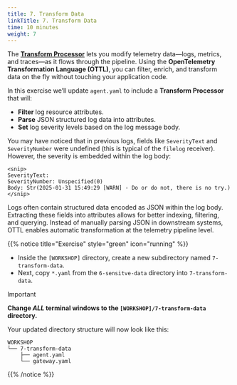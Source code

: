 ```yaml
---
title: 7. Transform Data
linkTitle: 7. Transform Data
time: 10 minutes
weight: 7
---
```


The [**Transform Processor**](https://github.com/open-telemetry/opentelemetry-collector-contrib/blob/main/processor/transformprocessor/README.md) lets you modify telemetry data—logs, metrics, and traces—as it flows through the pipeline. Using the **OpenTelemetry Transformation Language (OTTL)**, you can filter, enrich, and transform data on the fly without touching your application code.

In this exercise we’ll update `agent.yaml` to include a **Transform Processor** that will:

- **Filter** log resource attributes.
- **Parse** JSON structured log data into attributes.
- **Set** log severity levels based on the log message body.

You may have noticed that in previous logs, fields like `SeverityText` and `SeverityNumber` were undefined (this is typical of the `filelog` receiver). However, the severity is embedded within the log body:

```text
<snip>
SeverityText: 
SeverityNumber: Unspecified(0)
Body: Str(2025-01-31 15:49:29 [WARN] - Do or do not, there is no try.)
</snip>
```

Logs often contain structured data encoded as JSON within the log body. Extracting these fields into attributes allows for better indexing, filtering, and querying. Instead of manually parsing JSON in downstream systems, OTTL enables automatic transformation at the telemetry pipeline level.

{{% notice title="Exercise" style="green" icon="running" %}}

- Inside the `[WORKSHOP]` directory, create a new subdirectory named `7-transform-data`.
- Next, copy `*.yaml` from the `6-sensitve-data` directory into `7-transform-data`.

> [!IMPORTANT]
> **Change _ALL_ terminal windows to the `[WORKSHOP]/7-transform-data` directory.**

Your updated directory structure will now look like this:

```text { title="Updated Directory Structure" }
WORKSHOP
└── 7-transform-data
    ├── agent.yaml
    └── gateway.yaml
```

{{% /notice %}}
